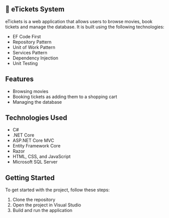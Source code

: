 ## :ticket: eTickets System

eTickets is a web application that allows users to browse movies, book tickets and manage the database. It is built using the following technologies:

- EF Code First
- Repository Pattern
- Unit of Work Pattern
- Services Pattern
- Dependency Injection
- Unit Testing

## Features

- Browsing movies
- Booking tickets as adding them to a shopping cart
- Managing the database

## Technologies Used

- C#
- .NET Core
- ASP.NET Core MVC
- Entity Framework Core
- Razor 
- HTML, CSS, and JavaScript
- Microsoft SQL Server

## Getting Started

To get started with the project, follow these steps:

1. Clone the repository
2. Open the project in Visual Studio
3. Build and run the application
